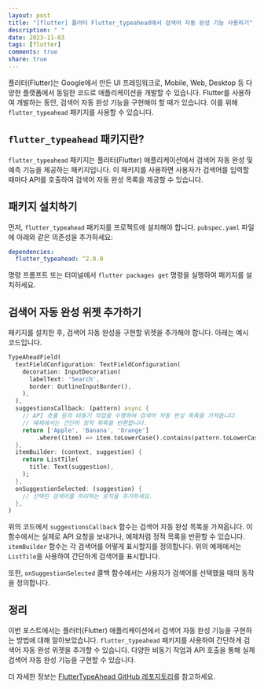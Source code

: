 ```yaml
---
layout: post
title: "[flutter] 플러터 Flutter_typeahead에서 검색어 자동 완성 기능 사용하기"
description: " "
date: 2023-11-03
tags: [flutter]
comments: true
share: true
---
```


플러터(Flutter)는 Google에서 만든 UI 프레임워크로, Mobile, Web, Desktop 등 다양한 플랫폼에서 동일한 코드로 애플리케이션을 개발할 수 있습니다. Flutter를 사용하여 개발하는 동안, 검색어 자동 완성 기능을 구현해야 할 때가 있습니다. 이를 위해 `flutter_typeahead` 패키지를 사용할 수 있습니다.

## `flutter_typeahead` 패키지란?

`flutter_typeahead` 패키지는 플러터(Flutter) 애플리케이션에서 검색어 자동 완성 및 예측 기능을 제공하는 패키지입니다. 이 패키지를 사용하면 사용자가 검색어를 입력할 때마다 API를 호출하여 검색어 자동 완성 목록을 제공할 수 있습니다.

## 패키지 설치하기

먼저, `flutter_typeahead` 패키지를 프로젝트에 설치해야 합니다. `pubspec.yaml` 파일에 아래와 같은 의존성을 추가하세요:

```yaml
dependencies:
  flutter_typeahead: ^2.0.0
```

명령 프롬프트 또는 터미널에서 `flutter packages get` 명령을 실행하여 패키지를 설치하세요.

## 검색어 자동 완성 위젯 추가하기

패키지를 설치한 후, 검색어 자동 완성을 구현할 위젯을 추가해야 합니다. 아래는 예시 코드입니다.

```dart
TypeAheadField(
  textFieldConfiguration: TextFieldConfiguration(
    decoration: InputDecoration(
      labelText: 'Search',
      border: OutlineInputBorder(),
    ),
  ),
  suggestionsCallback: (pattern) async {
    // API 호출 등의 비동기 작업을 수행하여 검색어 자동 완성 목록을 가져옵니다.
    // 예제에서는 간단히 정적 목록을 반환합니다.
    return ['Apple', 'Banana', 'Orange']
        .where((item) => item.toLowerCase().contains(pattern.toLowerCase()));
  },
  itemBuilder: (context, suggestion) {
    return ListTile(
      title: Text(suggestion),
    );
  },
  onSuggestionSelected: (suggestion) {
    // 선택된 검색어를 처리하는 로직을 추가하세요.
  },
)
```

위의 코드에서 `suggestionsCallback` 함수는 검색어 자동 완성 목록을 가져옵니다. 이 함수에서는 실제로 API 요청을 보내거나, 예제처럼 정적 목록을 반환할 수 있습니다. `itemBuilder` 함수는 각 검색어를 어떻게 표시할지를 정의합니다. 위의 예제에서는 `ListTile`을 사용하여 간단하게 검색어를 표시합니다.

또한, `onSuggestionSelected` 콜백 함수에서는 사용자가 검색어를 선택했을 때의 동작을 정의합니다.

## 정리

이번 포스트에서는 플러터(Flutter) 애플리케이션에서 검색어 자동 완성 기능을 구현하는 방법에 대해 알아보았습니다. `flutter_typeahead` 패키지를 사용하여 간단하게 검색어 자동 완성 위젯을 추가할 수 있습니다. 다양한 비동기 작업과 API 호출을 통해 실제 검색어 자동 완성 기능을 구현할 수 있습니다.

더 자세한 정보는 [FlutterTypeAhead GitHub 레포지토리](https://github.com/AbdulRahmanAlHamali/flutter_typeahead)를 참고하세요.